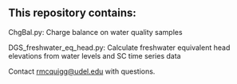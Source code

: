 ## This repository contains:

ChgBal.py: Charge balance on water quality samples

DGS_freshwater_eq_head.py: Calculate freshwater equivalent head elevations from water levels and SC time series data

Contact rmcquigg@udel.edu with questions.

